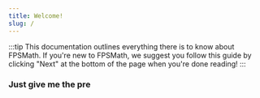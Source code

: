 ```yaml
---
title: Welcome!
slug: /
---
```


:::tip
This documentation outlines everything there is to know about FPSMath.
If you're new to FPSMath, we suggest you follow this guide by clicking "Next" at the bottom of the page when you're done reading!
:::

### Just give me the pre
